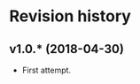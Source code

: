 Revision history
=================================



v1.0.* (2018-04-30)
---------------------------------

* First attempt.
